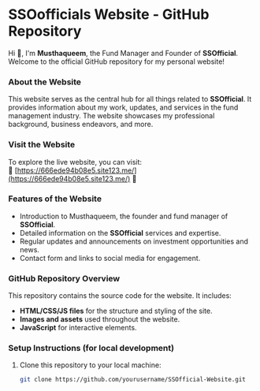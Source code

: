 # SSOofficials Website - GitHub Repository

Hi 👋, I'm **Musthaqueem**, the Fund Manager and Founder of **SSOfficial**. Welcome to the official GitHub repository for my personal website!

### About the Website
This website serves as the central hub for all things related to **SSOfficial**. It provides information about my work, updates, and services in the fund management industry. The website showcases my professional background, business endeavors, and more.

### Visit the Website
To explore the live website, you can visit:  
🌟 [https://666ede94b08e5.site123.me/](https://666ede94b08e5.site123.me/) 🌟

### Features of the Website
- Introduction to Musthaqueem, the founder and fund manager of **SSOfficial**.
- Detailed information on the **SSOfficial** services and expertise.
- Regular updates and announcements on investment opportunities and news.
- Contact form and links to social media for engagement.

### GitHub Repository Overview
This repository contains the source code for the website. It includes:
- **HTML/CSS/JS files** for the structure and styling of the site.
- **Images and assets** used throughout the website.
- **JavaScript** for interactive elements.

### Setup Instructions (for local development)
1. Clone this repository to your local machine:
   ```bash
   git clone https://github.com/yourusername/SSOfficial-Website.git

